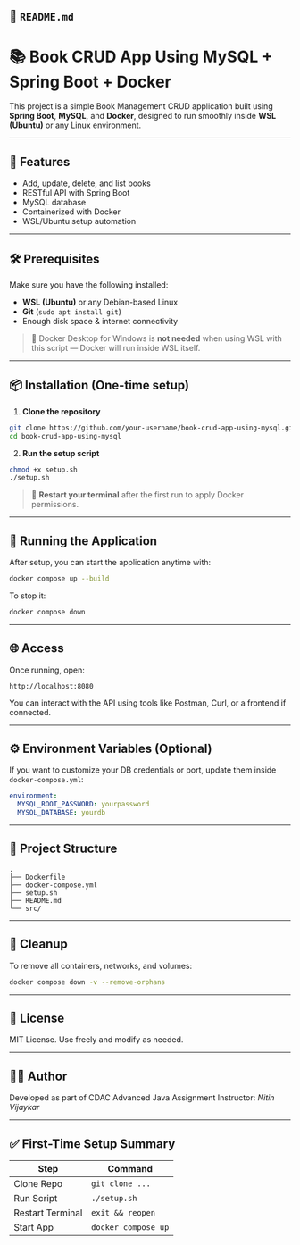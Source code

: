 ## 📘 `README.md`

# 📚 Book CRUD App Using MySQL + Spring Boot + Docker

This project is a simple Book Management CRUD application built using **Spring Boot**, **MySQL**, and **Docker**, designed to run smoothly inside **WSL (Ubuntu)** or any Linux environment.

---

## 🚀 Features

- Add, update, delete, and list books
- RESTful API with Spring Boot
- MySQL database
- Containerized with Docker
- WSL/Ubuntu setup automation

---

## 🛠️ Prerequisites

Make sure you have the following installed:

- **WSL (Ubuntu)** or any Debian-based Linux
- **Git** (`sudo apt install git`)
- Enough disk space & internet connectivity

> 🐳 Docker Desktop for Windows is **not needed** when using WSL with this script — Docker will run inside WSL itself.

---

## 📦 Installation (One-time setup)

1. **Clone the repository**

```bash
git clone https://github.com/your-username/book-crud-app-using-mysql.git
cd book-crud-app-using-mysql
````

2. **Run the setup script**

```bash
chmod +x setup.sh
./setup.sh
```

> 🔁 **Restart your terminal** after the first run to apply Docker permissions.

---

## 🔁 Running the Application

After setup, you can start the application anytime with:

```bash
docker compose up --build
```

To stop it:

```bash
docker compose down
```

---

## 🌐 Access

Once running, open:

```
http://localhost:8080
```

You can interact with the API using tools like Postman, Curl, or a frontend if connected.

---

## ⚙️ Environment Variables (Optional)

If you want to customize your DB credentials or port, update them inside `docker-compose.yml`:

```yaml
environment:
  MYSQL_ROOT_PASSWORD: yourpassword
  MYSQL_DATABASE: yourdb
```

---

## 📂 Project Structure

```
.
├── Dockerfile
├── docker-compose.yml
├── setup.sh
├── README.md
└── src/
```

---

## 🧼 Cleanup

To remove all containers, networks, and volumes:

```bash
docker compose down -v --remove-orphans
```

---

## 📃 License

MIT License. Use freely and modify as needed.

---

## 🙋‍♂️ Author

Developed as part of CDAC Advanced Java Assignment
Instructor: *Nitin Vijaykar*

---

## ✅ First-Time Setup Summary

| Step             | Command             |
| ---------------- | ------------------- |
| Clone Repo       | `git clone ...`     |
| Run Script       | `./setup.sh`        |
| Restart Terminal | `exit && reopen`    |
| Start App        | `docker compose up` |




